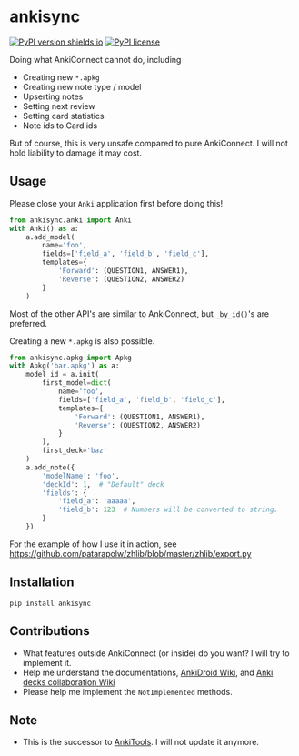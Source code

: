 # ankisync

[![PyPI version shields.io](https://img.shields.io/pypi/v/ankisync.svg)](https://pypi.python.org/pypi/ankisync/)
[![PyPI license](https://img.shields.io/pypi/l/ankisync.svg)](https://pypi.python.org/pypi/ankisync/)

Doing what AnkiConnect cannot do, including
- Creating new `*.apkg`
- Creating new note type / model
- Upserting notes
- Setting next review
- Setting card statistics
- Note ids to Card ids

But of course, this is very unsafe compared to pure AnkiConnect. I will not hold liability to damage it may cost.

## Usage

Please close your `Anki` application first before doing this!

```python
from ankisync.anki import Anki
with Anki() as a:
    a.add_model(
        name='foo',
        fields=['field_a', 'field_b', 'field_c'],
        templates={
            'Forward': (QUESTION1, ANSWER1),
            'Reverse': (QUESTION2, ANSWER2)
        }
    )
```

Most of the other API's are similar to AnkiConnect, but `_by_id()`'s are preferred.

Creating a new `*.apkg` is also possible.

```python
from ankisync.apkg import Apkg
with Apkg('bar.apkg') as a:
    model_id = a.init(
        first_model=dict(
            name='foo',
            fields=['field_a', 'field_b', 'field_c'],
            templates={
                'Forward': (QUESTION1, ANSWER1),
                'Reverse': (QUESTION2, ANSWER2)
            }
        ),
        first_deck='baz'
    )
    a.add_note({
        'modelName': 'foo',
        'deckId': 1,  # "Default" deck
        'fields': {
            'field_a': 'aaaaa',
            'field_b': 123  # Numbers will be converted to string.
        }
    })
```

For the example of how I use it in action, see https://github.com/patarapolw/zhlib/blob/master/zhlib/export.py

## Installation

```
pip install ankisync
```

## Contributions

- What features outside AnkiConnect (or inside) do you want? I will try to implement it.
- Help me understand the documentations, [AnkiDroid Wiki](https://github.com/ankidroid/Anki-Android/wiki/Database-Structure), and [Anki decks collaboration Wiki](http://decks.wikia.com/wiki/Anki_APKG_format_documentation) 
- Please help me implement the `NotImplemented` methods.

## Note

- This is the successor to [AnkiTools](https://github.com/patarapolw/AnkiTools). I will not update it anymore.
